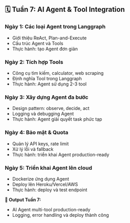  ## 🗓️ Tuần 7: AI Agent & Tool Integration

### Ngày 1: Các loại Agent trong Langgraph

* Giới thiệu ReAct, Plan-and-Execute
* Cấu trúc Agent và Tools
* Thực hành: tạo Agent đơn giản

### Ngày 2: Tích hợp Tools

* Công cụ tìm kiếm, calculator, web scraping
* Định nghĩa Tool trong Langgraph
* Thực hành: Agent sử dụng 2-3 tool

### Ngày 3: Xây dựng Agent đa bước

* Design pattern: observe, decide, act
* Logging và debugging Agent
* Thực hành: Agent giải quyết task phức tạp

### Ngày 4: Bảo mật & Quota

* Quản lý API keys, rate limit
* Xử lý lỗi và fallback
* Thực hành: triển khai Agent production-ready

### Ngày 5: Triển khai Agent lên cloud

* Dockerize ứng dụng Agent
* Deploy lên Heroku/Vercel/AWS
* Thực hành: deploy và test endpoint

**📌 Output Tuần 7:**

* AI Agent multi-tool production-ready
* Logging, error handling và deploy thành công